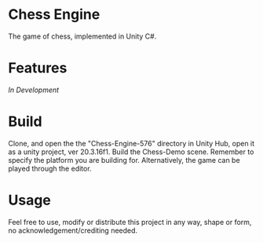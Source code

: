 # Chess Engine
The game of chess, implemented in Unity C#.

# Features
*In Development*

# Build
Clone, and open the the "Chess-Engine-576" directory in Unity Hub, open it as a unity project, ver 20.3.16f1. Build the Chess-Demo scene. Remember to specify the platform you are building for. Alternatively, the game can be played through the editor.

# Usage
Feel free to use, modify or distribute this project in any way, shape or form, no acknowledgement/crediting needed.
